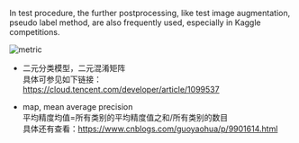 In test procedure, the further postprocessing, like test image augmentation, pseudo label method, are also frequently used, especially in Kaggle competitions.

![metric](https://user-images.githubusercontent.com/42667259/92313395-b73f4d00-efcb-11ea-8d4a-e789a8acadb4.png)

- 二元分类模型，二元混淆矩阵  
具体可参见如下链接：https://cloud.tencent.com/developer/article/1099537


- map, mean average precision  
平均精度均值=所有类别的平均精度值之和/所有类别的数目  
具体还有查看：https://www.cnblogs.com/guoyaohua/p/9901614.html
